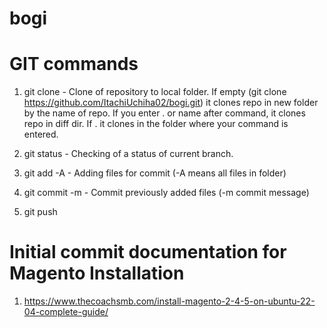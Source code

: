 # bogi

# GIT commands
1. git clone  - Clone of repository to local folder. If empty (git clone https://github.com/ItachiUchiha02/bogi.git) it clones repo in new folder by the name of repo. If you enter . or name after command, it clones repo in diff dir. If . it clones in the folder where your command is entered.

2. git status - Checking of a status of current branch.

3. git add -A - Adding files for commit (-A means all files in folder)

4. git commit -m - Commit previously added files (-m commit message)

5. git push

# Initial commit documentation for Magento Installation
1. https://www.thecoachsmb.com/install-magento-2-4-5-on-ubuntu-22-04-complete-guide/